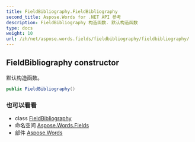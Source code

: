 ```yaml
---
title: FieldBibliography.FieldBibliography
second_title: Aspose.Words for .NET API 参考
description: FieldBibliography 构造函数. 默认构造函数
type: docs
weight: 10
url: /zh/net/aspose.words.fields/fieldbibliography/fieldbibliography/
---
```

## FieldBibliography constructor

默认构造函数。

```csharp
public FieldBibliography()
```

### 也可以看看

* class [FieldBibliography](../)
* 命名空间 [Aspose.Words.Fields](../../fieldbibliography/)
* 部件 [Aspose.Words](../../../)



